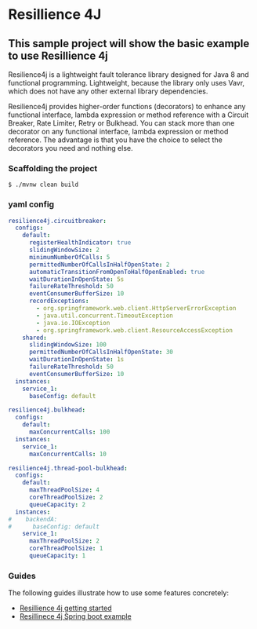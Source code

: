 # Resillience 4J

## This sample project will show the basic example to use **Resillience 4j**

Resilience4j is a lightweight fault tolerance library designed for Java 8 and functional programming. Lightweight, because the library only uses Vavr, which does not have any other external library dependencies.

Resilience4j provides higher-order functions (decorators) to enhance any functional interface, lambda expression or method reference with a Circuit Breaker, Rate Limiter, Retry or Bulkhead. You can stack more than one decorator on any functional interface, lambda expression or method reference. The advantage is that you have the choice to select the decorators you need and nothing else.


### Scaffolding the project
```
$ ./mvnw clean build
```

### yaml config 
```yaml
resilience4j.circuitbreaker:
  configs:
    default:
      registerHealthIndicator: true
      slidingWindowSize: 2
      minimumNumberOfCalls: 5
      permittedNumberOfCallsInHalfOpenState: 2
      automaticTransitionFromOpenToHalfOpenEnabled: true
      waitDurationInOpenState: 5s
      failureRateThreshold: 50
      eventConsumerBufferSize: 10
      recordExceptions:
        - org.springframework.web.client.HttpServerErrorException
        - java.util.concurrent.TimeoutException
        - java.io.IOException
        - org.springframework.web.client.ResourceAccessException
    shared:
      slidingWindowSize: 100
      permittedNumberOfCallsInHalfOpenState: 30
      waitDurationInOpenState: 1s
      failureRateThreshold: 50
      eventConsumerBufferSize: 10
  instances:
    service_1:
      baseConfig: default

resilience4j.bulkhead:
  configs:
    default:
      maxConcurrentCalls: 100
  instances:
    service_1:
      maxConcurrentCalls: 10

resilience4j.thread-pool-bulkhead:
  configs:
    default:
      maxThreadPoolSize: 4
      coreThreadPoolSize: 2
      queueCapacity: 2
  instances:
#    backendA:
#      baseConfig: default
    service_1:
      maxThreadPoolSize: 2
      coreThreadPoolSize: 1
      queueCapacity: 1
```


### Guides
The following guides illustrate how to use some features concretely:

* [Resillience 4j getting started](https://resilience4j.readme.io/docs/getting-started-3)
* [Resillinece 4j Spring boot example](https://github.com/resilience4j/resilience4j-spring-boot2-demo)

